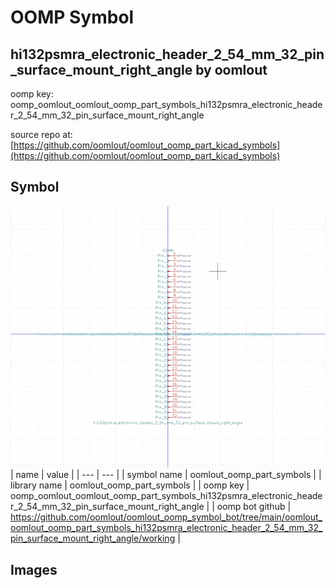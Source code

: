 # OOMP Symbol  
## hi132psmra_electronic_header_2_54_mm_32_pin_surface_mount_right_angle  by oomlout  
  
oomp key: oomp_oomlout_oomlout_oomp_part_symbols_hi132psmra_electronic_header_2_54_mm_32_pin_surface_mount_right_angle  
  
source repo at: [https://github.com/oomlout/oomlout_oomp_part_kicad_symbols](https://github.com/oomlout/oomlout_oomp_part_kicad_symbols)  
## Symbol  
  
[![working.png](working_600.png)](working.png)  
| name | value | 
| --- | --- | 
| symbol name | oomlout_oomp_part_symbols | 
| library name | oomlout_oomp_part_symbols | 
| oomp key | oomp_oomlout_oomlout_oomp_part_symbols_hi132psmra_electronic_header_2_54_mm_32_pin_surface_mount_right_angle | 
| oomp bot github | https://github.com/oomlout/oomlout_oomp_symbol_bot/tree/main/oomlout_oomlout_oomp_part_symbols_hi132psmra_electronic_header_2_54_mm_32_pin_surface_mount_right_angle/working | 
## Images  
